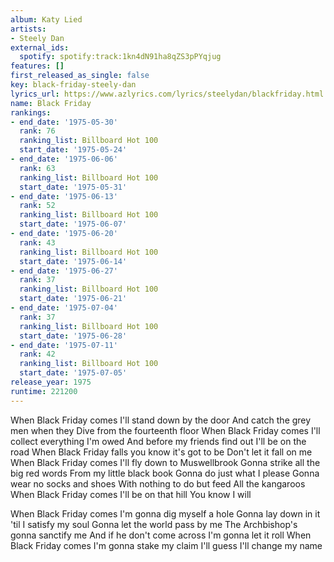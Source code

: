 ```yaml
---
album: Katy Lied
artists:
- Steely Dan
external_ids:
  spotify: spotify:track:1kn4dN91ha8qZS3pPYqjug
features: []
first_released_as_single: false
key: black-friday-steely-dan
lyrics_url: https://www.azlyrics.com/lyrics/steelydan/blackfriday.html
name: Black Friday
rankings:
- end_date: '1975-05-30'
  rank: 76
  ranking_list: Billboard Hot 100
  start_date: '1975-05-24'
- end_date: '1975-06-06'
  rank: 63
  ranking_list: Billboard Hot 100
  start_date: '1975-05-31'
- end_date: '1975-06-13'
  rank: 52
  ranking_list: Billboard Hot 100
  start_date: '1975-06-07'
- end_date: '1975-06-20'
  rank: 43
  ranking_list: Billboard Hot 100
  start_date: '1975-06-14'
- end_date: '1975-06-27'
  rank: 37
  ranking_list: Billboard Hot 100
  start_date: '1975-06-21'
- end_date: '1975-07-04'
  rank: 37
  ranking_list: Billboard Hot 100
  start_date: '1975-06-28'
- end_date: '1975-07-11'
  rank: 42
  ranking_list: Billboard Hot 100
  start_date: '1975-07-05'
release_year: 1975
runtime: 221200
---
```

When Black Friday comes
I'll stand down by the door
And catch the grey men when they
Dive from the fourteenth floor
When Black Friday comes
I'll collect everything I'm owed
And before my friends find out
I'll be on the road
When Black Friday falls you know it's got to be
Don't let it fall on me
When Black Friday comes
I'll fly down to Muswellbrook
Gonna strike all the big red words
From my little black book
Gonna do just what I please
Gonna wear no socks and shoes
With nothing to do but feed
All the kangaroos
When Black Friday comes I'll be on that hill
You know I will

When Black Friday comes
I'm gonna dig myself a hole
Gonna lay down in it 'til
I satisfy my soul
Gonna let the world pass by me
The Archbishop's gonna sanctify me
And if he don't come across
I'm gonna let it roll
When Black Friday comes
I'm gonna stake my claim
I'll guess I'll change my name
